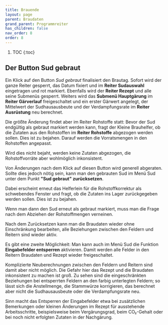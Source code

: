 ```yaml
---
title: Brauende
layout: page
parent: Braudaten
grand_parent: Programmreiter
has_children: false
nav_order: 8
order: 8
---
```


1. TOC
{:toc}

## Der Button Sud gebraut

Ein Klick auf den Button _Sud gebraut_ finalisiert den Brautag. Sofort wird der ganze Reiter gesperrt, das Datum fixiert und im **Reiter Sudauswahl** eingetragen und rot markiert. Ebenfalls wird der **Reiter Rezept** und alle seine Submenüs gesperrt. Weiters wird das **Submenü Hauptgärung** im **Reiter Gärverlauf** freigeschaltet und ein erster Gärwert angelegt, der Mittelwert der Sudhausausbeute und der Verdampfungsrate im **Reiter Ausrüstung** neu berechnet.

Die größte Änderung findet aber im Reiter Rohstoffe statt: Bevor der Sud endgültig als gebraut markiert werden kann, fragt der Kleine Brauhelfer, ob die Zutaten aus den Rohstoffen im **Reiter Rohstoffe** abgezogen werden sollen. Dies ist zu bejahen. Darauf werden die Vorratsmengen in den Rohstoffen angepasst.

Wird dies nicht bejaht, werden keine Zutaten abgezogen, die Rohstoffvorräte aber wohlmöglich inkonsistent.

Von Änderungen nach dem Klick auf diesen Button wird generell abgeraten. Sollte dies jedoch nötig sein, kann man den gebrauten Sud im Menü Sud unter dem Punkt **"Sud gebraut" zurücksetzen**.

Dabei erscheint erneut das Helferlein für die Rohstoffkorrektur als schwebendes Fenster und fragt, ob die Zutaten ins Lager zurückgegeben werden sollen. Dies ist zu bejahen.

Wenn man dann den Sud erneut als gebraut markiert, muss man die Frage nach dem Abziehen der Rohstoffmengen verneinen.

Nach dem Zurücksetzen kann man die Braudaten wieder ohne Einschränkung bearbeiten, alle Beziehungen zwischen den Feldern und Reitern sind wieder aktiv.

Es gibt eine zweite Möglichkeit: Man kann auch im Menü Sud die Funktion **Eingabefelder entsperren** aktivieren. Damit werden alle Felder in den Reitern Braudaten und Rezept wieder freigeschaltet.

Komplizierte Neuberechnungen zwischen den Feldern und Reitern sind damit aber nicht möglich. Die Gefahr hier das Rezept und die Braudaten inkonsistent zu machen ist groß. Zu sehen sind die eingeschränkten Beziehungen bei entsperrten Feldern an den farbig unterlegten Feldern; so lässt sich die Anstellmenge, die Stammwürze korrigieren, das berechnet aber nicht die Sudhausausbeute oder die Verdampfungsrate neu.

Sinn macht das Entsperren der Eingabefelder etwa bei zusätzlichen Bemerkungen oder kleinen Änderungen im Rezept für ausstehende Arbeitsschritte, beispielsweise beim Vergärungsgrad, beim CO₂-Gehalt oder bei noch nicht erfolgten Zutaten in der Nachgärung.